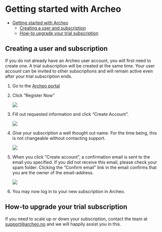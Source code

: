 
# Getting started with Archeo

- [Getting started with Archeo](#getting-started-with-archeo)
  - [Creating a user and subscription](#creating-a-user-and-subscription)
  - [How-to upgrade your trial subscription](#how-to-upgrade-your-trial-subscription)

## Creating a user and subscription

If you do not already have an Archeo user account, you will first need to create one. A trial subscription will be created at the same time. Your user account can be invited to other subscriptions and will remain active even after your trial subscription ends.

1. Go to the [Archeo portal](<https://portal.archeo.no>)

2. Click “Register Now”

    <kbd><img src="https://archeodocstorage.blob.core.windows.net/images/GettingStarted-Login.png" /></kbd>

3. Fill out requested information and click “Create Account”.

    <kbd><img src="https://archeodocstorage.blob.core.windows.net/images/GettingStarted-newuser01.png" /></kbd>

4. Give your subscription a well thought out name. For the time being, this is not changeable without contacting support.

    <kbd><img src="https://archeodocstorage.blob.core.windows.net/images/GettingStarted-newuser02.png" /></kbd>

5. When you click “Create account”, a confirmation email is sent to the email you specified. If you did not receive this email, please check your spam folder. Clicking the “Confirm email” link in the email confirms that you are the owner of the email-address.

    <kbd><img src="https://archeodocstorage.blob.core.windows.net/images/GettingStarted-ConfirmEmail.png" /></kbd>

6. You may now log in to your new subscription in Archeo.

## How-to upgrade your trial subscription

If you need to scale up or down your subscription, contact the team at support@archeo.no and we will happily assist you in this.

